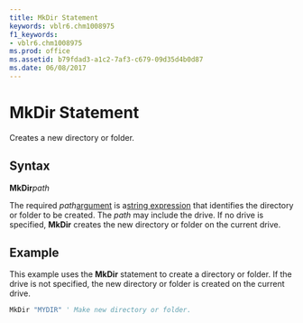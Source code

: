 ```yaml
---
title: MkDir Statement
keywords: vblr6.chm1008975
f1_keywords:
- vblr6.chm1008975
ms.prod: office
ms.assetid: b79fdad3-a1c2-7af3-c679-09d35d4b0d87
ms.date: 06/08/2017
---
```



# MkDir Statement

Creates a new directory or folder.

## Syntax

**MkDir**_path_

The required  _path_[argument](../../Glossary/vbe-glossary.md) is a[string expression](../../Glossary/vbe-glossary.md) that identifies the directory or folder to be created. The _path_ may include the drive. If no drive is specified, **MkDir** creates the new directory or folder on the current drive.

## Example

This example uses the  **MkDir** statement to create a directory or folder. If the drive is not specified, the new directory or folder is created on the current drive.


```vb
MkDir "MYDIR" ' Make new directory or folder. 

```


